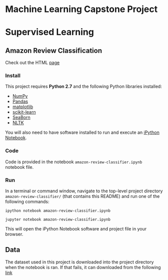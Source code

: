 # Machine Learning Capstone Project


# Supervised Learning
## Amazon Review Classification

Check out the HTML [page](https://t-lanigan.github.io/amazon-review-classifier/)

### Install

This project requires **Python 2.7** and the following Python libraries installed:

- [NumPy](http://www.numpy.org/)
- [Pandas](http://pandas.pydata.org)
- [matplotlib](http://matplotlib.org/)
- [scikit-learn](http://scikit-learn.org/stable/)
- [SeaBorn](http://seaborn.pydata.org/)
- [NLTK](http://www.nltk.org/)

You will also need to have software installed to run and execute an [iPython Notebook](http://ipython.org/notebook.html).


### Code

Code is provided in the notebook `amazon-review-classifier.ipynb` notebook file.

### Run

In a terminal or command window, navigate to the top-level project directory `amazon-review-classifier/` (that contains this README) and run one of the following commands:

```ipython notebook amazon-review-classifier.ipynb```

```jupyter notebook amazon-review-classifier.ipynb```

This will open the iPython Notebook software and project file in your browser.

## Data

The dataset used in this project is downloaded into the project directory when the notebook is ran. If that fails, it can downloaded from the following [link](http://snap.stanford.edu/data/amazon/productGraph/categoryFiles/reviews_Apps_for_Android_5.json.gz)



